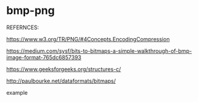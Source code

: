 # bmp-png

REFERNCES:

https://www.w3.org/TR/PNG/#4Concepts.EncodingCompression

https://medium.com/sysf/bits-to-bitmaps-a-simple-walkthrough-of-bmp-image-format-765dc6857393

https://www.geeksforgeeks.org/structures-c/

http://paulbourke.net/dataformats/bitmaps/

example



